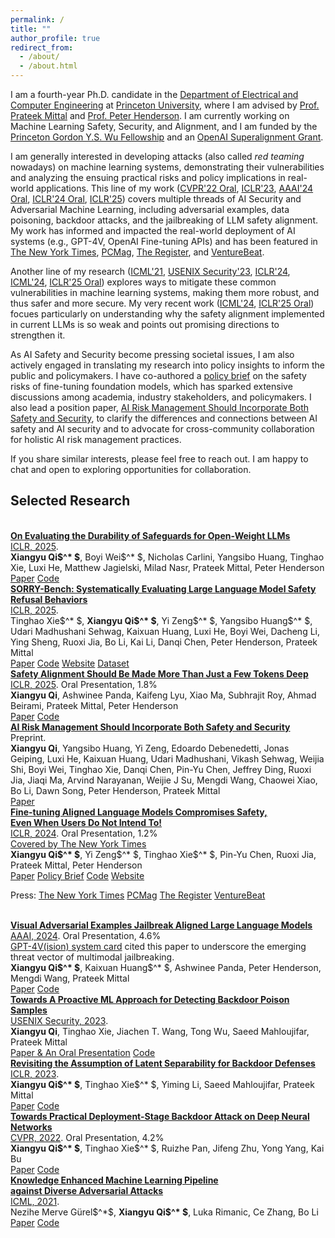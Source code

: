 ```yaml
---
permalink: /
title: ""
author_profile: true
redirect_from: 
  - /about/
  - /about.html
---
```




I am a fourth-year Ph.D. candidate in the [Department of Electrical and Computer Engineering](https://ece.princeton.edu) at [Princeton University](https://www.princeton.edu/), where I am advised by [Prof. Prateek Mittal](https://www.princeton.edu/~pmittal/index.html) and [Prof. Peter Henderson](https://www.peterhenderson.co/). I am currently working on Machine Learning Safety, Security, and Alignment, and I am funded by the [Princeton Gordon Y.S. Wu Fellowship](https://gradschool.princeton.edu/financial-support/fellowships/princeton-fellowships/gordon-wu-fellowship) and an [OpenAI Superalignment Grant](https://openai.com/index/superalignment-fast-grants/).

I am generally interested in developing attacks (also called *red teaming* nowadays) on machine learning systems, demonstrating their vulnerabilities and analyzing the ensuing practical risks and policy implications in real-world applications. This line of my work ([CVPR'22 Oral](https://arxiv.org/abs/2111.12965), [ICLR'23](https://arxiv.org/abs/2205.13613), [AAAI'24 Oral](https://arxiv.org/abs/2306.13213), [ICLR'24 Oral](https://arxiv.org/abs/2310.03693), [ICLR'25](https://arxiv.org/abs/2412.07097)) covers multiple threads of AI Security and Adversarial Machine Learning, including adversarial examples, data poisoning, backdoor attacks, and the jailbreaking of LLM safety alignment. My work has informed and impacted the real-world deployment of AI systems (e.g., GPT-4V, OpenAI Fine-tuning APIs) and has been featured in [The New York Times](https://www.nytimes.com/2023/10/19/technology/guardrails-artificial-intelligence-open-source.html), [PCMag](https://www.pcmag.com/news/ai-safeguards-are-pretty-easy-to-bypass), [The Register](https://www.theregister.com/2023/10/12/chatbot_defenses_dissolve/), and [VentureBeat](https://venturebeat.com/ai/uh-oh-fine-tuning-llms-compromises-their-safety-study-finds/). 

Another line of my research ([ICML'21](https://arxiv.org/abs/2106.06235), [USENIX Security'23](https://arxiv.org/abs/2205.13616), [ICLR'24](https://arxiv.org/abs/2308.12439), [ICML'24](https://arxiv.org/abs/2402.05162), [ICLR'25 Oral](https://arxiv.org/abs/2406.05946)) explores ways to mitigate these common vulnerabilities in machine learning systems, making them more robust, and thus safer and more secure. My very recent work ([ICML'24](https://arxiv.org/abs/2402.05162), [ICLR'25 Oral](https://arxiv.org/abs/2406.05946)) focues particularly on understanding why the safety alignment implemented in current LLMs is so weak and points out promising directions to strengthen it.

As AI Safety and Security become pressing societal issues, I am also actively engaged in translating my research into policy insights to inform the public and policymakers. I have co-authored a [policy brief](https://hai.stanford.edu/policy-brief-safety-risks-customizing-foundation-models-fine-tuning) on the safety risks of fine-tuning foundation models, which has sparked extensive discussions among academia, industry stakeholders, and policymakers. I also lead a position paper, [AI Risk Management Should Incorporate Both Safety and Security](https://arxiv.org/abs/2405.19524), to clarify the differences and connections between AI safety and AI security and to advocate for cross-community collaboration for holistic AI risk management practices.

If you share similar interests, please feel free to reach out. I am happy to chat and open to exploring opportunities for collaboration.
<br>

<!--## <span class="news-heading-custom news-icon-custom">News</span>

* [May 28, 2024] I am interning at Google DeepMind (Mountain View, CA) this summer. If you are around and would like to chat, feel free to reach out!

<br>-->

## <span class="selected-research research-icon">Selected Research</span>

<br>

<div class="paper-title">
  <a href="https://arxiv.org/abs/2412.07097"><strong>On Evaluating the Durability of Safeguards for Open-Weight LLMs</strong></a>
</div>
<div class="paper-subtitle">
  <a class="location-icon" href="https://iclr.cc/Conferences/2025">ICLR, 2025</a>. <br>
</div>
<strong class="highlight-name">Xiangyu Qi$^* $</strong>, Boyi Wei$^* $, Nicholas Carlini, Yangsibo Huang, Tinghao Xie, Luxi He, Matthew Jagielski, Milad Nasr, Prateek Mittal, Peter Henderson<br>
<a class="btn" href="https://arxiv.org/abs/2412.07097">Paper</a>
<a class="btn" href="https://github.com/AI-Law-Society-Lab/Evaluating-Durable-Safeguards">Code</a>


<br>

<div class="paper-title">
  <a href="https://arxiv.org/abs/2406.14598"><strong>SORRY-Bench: Systematically Evaluating Large Language Model Safety Refusal Behaviors</strong></a>
</div>
<div class="paper-subtitle">
  <a class="location-icon" href="https://iclr.cc/Conferences/2025">ICLR, 2025</a>. <br>
</div>
Tinghao Xie$^* $, <strong class="highlight-name">Xiangyu Qi$^* $</strong>, Yi Zeng$^* $, Yangsibo Huang$^* $, Udari Madhushani Sehwag, Kaixuan Huang, Luxi He, Boyi Wei, Dacheng Li, Ying Sheng, Ruoxi Jia, Bo Li, Kai Li, Danqi Chen, Peter Henderson, Prateek Mittal<br>
<a class="btn" href="https://arxiv.org/abs/2406.14598">Paper</a>
<a class="btn" href="https://github.com/sorry-bench/sorry-bench">Code</a>
<a class="btn" href="https://sorry-bench.github.io/">Website</a>
<a class="btn" href="https://huggingface.co/datasets/sorry-bench/sorry-bench-202406">Dataset</a>


<br>

<div class="paper-title">
  <a href="https://arxiv.org/abs/2406.05946"><strong>Safety Alignment Should Be Made More Than Just a Few Tokens Deep</strong></a>
</div>
<div class="paper-subtitle">
  <a class="location-icon" href="https://iclr.cc/Conferences/2025">ICLR, 2025</a>. <span class="lightning-icon highlight-oral">Oral Presentation, 1.8%</span><br>
</div>
<strong class="highlight-name">Xiangyu Qi</strong>, Ashwinee Panda, Kaifeng Lyu, Xiao Ma, Subhrajit Roy, Ahmad Beirami, Prateek Mittal, Peter Henderson<br>
<a class="btn" href="https://arxiv.org/abs/2406.05946">Paper</a>
<a class="btn" href="https://github.com/Unispac/shallow-vs-deep-alignment">Code</a>

<br>

<div class="paper-title">
  <a href="https://arxiv.org/abs/2405.19524"><strong>AI Risk Management Should Incorporate Both Safety and Security</strong></a>
</div>
<div class="paper-subtitle">
  Preprint. <br>
</div>
<strong class="highlight-name">Xiangyu Qi</strong>, Yangsibo Huang, Yi Zeng, Edoardo Debenedetti, Jonas Geiping, Luxi He, Kaixuan Huang, Udari Madhushani, Vikash Sehwag, Weijia Shi, Boyi Wei, Tinghao Xie, Danqi Chen, Pin-Yu Chen, Jeffrey Ding, Ruoxi Jia, Jiaqi Ma, Arvind Narayanan, Weijie J Su, Mengdi Wang, Chaowei Xiao, Bo Li, Dawn Song, Peter Henderson, Prateek Mittal<br>
<a class="btn" href="https://arxiv.org/abs/2405.19524">Paper</a>


<br>


<div class="paper-title">
  <a href="https://arxiv.org/abs/2310.03693"><strong>Fine-tuning Aligned Language Models Compromises Safety,<br>Even When Users Do Not Intend To!</strong></a>
</div>
<div class="paper-subtitle">
  <a class="location-icon" href="https://iclr.cc/Conferences/2024">ICLR, 2024</a>. <span class="lightning-icon highlight-oral">Oral Presentation, 1.2%</span><br> 
  <a class="lightning-icon highlight-oral" href="https://www.nytimes.com/2023/10/19/technology/guardrails-artificial-intelligence-open-source.html">Covered by The New York Times</a>
</div>
<strong class="highlight-name">Xiangyu Qi$^* $</strong>, Yi Zeng$^* $, Tinghao Xie$^* $, Pin-Yu Chen, Ruoxi Jia, Prateek Mittal, Peter Henderson<br>
<a class="btn" href="https://openreview.net/forum?id=hTEGyKf0dZ">Paper</a>
<a class="btn" href="https://hai.stanford.edu/policy-brief-safety-risks-customizing-foundation-models-fine-tuning">Policy Brief</a>
<a class="btn" href="https://github.com/LLM-Tuning-Safety/LLMs-Finetuning-Safety">Code</a>
<a class="btn" href="https://llm-tuning-safety.github.io/">Website</a>


<span class="press-title press-icon">Press:</span> <a class="btn" href="https://www.nytimes.com/2023/10/19/technology/guardrails-artificial-intelligence-open-source.html">The New York Times</a> 
<a class="btn" href="https://www.pcmag.com/news/ai-safeguards-are-pretty-easy-to-bypass">PCMag</a> 
<a class="btn" href="https://www.theregister.com/2023/10/12/chatbot_defenses_dissolve/">The Register</a> 
<a class="btn" href="https://venturebeat.com/ai/uh-oh-fine-tuning-llms-compromises-their-safety-study-finds/">VentureBeat</a>



<br>


<div class="paper-title">
  <a href="https://arxiv.org/abs/2306.13213"><strong>Visual Adversarial Examples Jailbreak Aligned Large Language Models</strong></a>
</div>
<div class="paper-subtitle">
  <a class="location-icon" href="https://aaai.org/aaai-conference/program-overview/">AAAI, 2024</a>. <span class="lightning-icon highlight-oral">Oral Presentation, 4.6%</span><br> 
  <a class="lightning-icon highlight-oral" href="https://openai.com/research/gpt-4v-system-card">GPT-4V(ision) system card</a> cited this paper to underscore the emerging threat vector of multimodal jailbreaking.
</div>
<strong class="highlight-name">Xiangyu Qi$^* $</strong>, Kaixuan Huang$^* $, Ashwinee Panda, Peter Henderson, Mengdi Wang, Prateek Mittal<br>
<a class="btn" href="https://ojs.aaai.org/index.php/AAAI/article/view/30150">Paper</a>
<a class="btn" href="https://github.com/Unispac/Visual-Adversarial-Examples-Jailbreak-Large-Language-Models">Code</a>

<br>


<div class="paper-title">
  <a href="https://arxiv.org/abs/2205.13616"><strong>Towards A Proactive ML Approach for Detecting Backdoor Poison Samples</strong></a>
</div>
<div class="paper-subtitle">
  <a class="location-icon" href="https://www.usenix.org/conference/usenixsecurity23">USENIX Security, 2023</a>. <br>
</div>
<strong class="highlight-name">Xiangyu Qi</strong>, Tinghao Xie, Jiachen T. Wang, Tong Wu, Saeed Mahloujifar, Prateek Mittal<br>
<a class="btn" href="https://www.usenix.org/conference/usenixsecurity23/presentation/qi">Paper & An Oral Presentation</a>
<a class="btn" href="https://github.com/Unispac/Fight-Poison-With-Poison">Code</a>

<br>
  



<div class="paper-title">
  <a href="https://arxiv.org/abs/2205.13613"><strong>Revisiting the Assumption of Latent Separability for Backdoor Defenses</strong></a>
</div>
<div class="paper-subtitle">
  <a class="location-icon" href="https://iclr.cc/Conferences/2023">ICLR, 2023</a>. <br>
</div>
<strong class="highlight-name">Xiangyu Qi$^* $</strong>, Tinghao Xie$^* $, Yiming Li, Saeed Mahloujifar, Prateek Mittal<br>
<a class="btn" href="https://openreview.net/forum?id=_wSHsgrVali">Paper</a>
<a class="btn" href="https://github.com/Unispac/Circumventing-Backdoor-Defenses">Code</a>

<br>


<div class="paper-title">
  <a href="https://arxiv.org/abs/2111.12965"><strong>Towards Practical Deployment-Stage Backdoor Attack on Deep Neural Networks</strong></a>
</div>
<div class="paper-subtitle">
  <a class="location-icon" href="https://cvpr2022.thecvf.com/home">CVPR, 2022</a>. <span class="lightning-icon highlight-oral">Oral Presentation, 4.2%</span><br>
</div>
<strong class="highlight-name">Xiangyu Qi$^* $</strong>, Tinghao Xie$^* $, Ruizhe Pan, Jifeng Zhu, Yong Yang, Kai Bu<br>
<a class="btn" href="https://www.computer.org/csdl/proceedings-article/cvpr/2022/694600n3337/1H1lHZuphBe">Paper</a>
<a class="btn" href="https://github.com/Unispac/Subnet-Replacement-Attack">Code</a>


<br>


<div class="paper-title">
  <a href="https://arxiv.org/abs/2106.06235"><strong>Knowledge Enhanced Machine Learning Pipeline <br>against Diverse Adversarial Attacks</strong></a>
</div>
<div class="paper-subtitle">
  <a class="location-icon" href="https://icml.cc/Conferences/2021">ICML, 2021</a>.<br>
</div>
Nezihe Merve Gürel$^*$, <strong class="highlight-name">Xiangyu Qi$^* $</strong>, Luka Rimanic, Ce Zhang, Bo Li<br>
<a class="btn" href="https://proceedings.mlr.press/v139/gurel21a.html">Paper</a>
<a class="btn" href="https://github.com/AI-secure/Knowledge-Enhanced-Machine-Learning-Pipeline">Code</a>